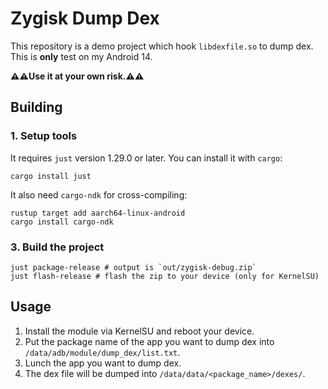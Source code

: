 # Zygisk Dump Dex

This repository is a demo project which hook `libdexfile.so` to dump dex. This is **only** test on my Android 14.

**⚠️⚠️Use it at your own risk.⚠️⚠️**

## Building

### 1. Setup tools

It requires `just` version 1.29.0 or later. You can install it with `cargo`:
```shell
cargo install just
```

It also need `cargo-ndk` for cross-compiling:
```shell
rustup target add aarch64-linux-android
cargo install cargo-ndk
```

### 3. Build the project

```shell
just package-release # output is `out/zygisk-debug.zip`
just flash-release # flash the zip to your device (only for KernelSU)
```
## Usage

1. Install the module via KernelSU and reboot your device.
2. Put the package name of the app you want to dump dex into `/data/adb/module/dump_dex/list.txt`.
3. Lunch the app you want to dump dex.
4. The dex file will be dumped into `/data/data/<package_name>/dexes/`.